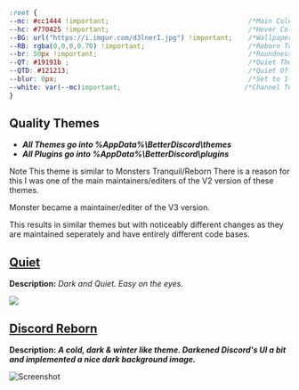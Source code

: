 
```css
:root { 
--mc: #cc1444 !important;                                   /*Main Colour*/     
--hc: #770425 !important;                                   /*Hover Colour*/       
--BG: url("https://i.imgur.com/d3lnerI.jpg") !important;    /*Wallpaper*/  
--RB: rgba(0,0,0,0.70) !important;                          /*Reborn Transparency Higher is Darker*/   
--br: 50px !important;                                      /*Roundness of Icons*/    
--QT: #19191b ;                                             /*Quiet Theme Colour*/    
--QTD: #121213;                                             /*Quiet Off Parts Colour*/  
--blur: 0px;                                                /*Set to 1-10px to adjust reborn wallpaper blur*/   
--white: var(--mc)important;                               /*Channel Text Colour ('replace var(--mc)' with wanted colour)*/    
}

```

## Quality Themes
* ***All **Themes** go into %AppData%\BetterDiscord\themes***
* ***All **Plugins** go into %AppData%\BetterDiscord\plugins***

Note This theme is similar to Monsters Tranquil/Reborn
There is a reason for this I was one of the main maintainers/editers of the V2 version of these themes.

Monster became a maintainer/editer of the V3 version.

This results in similar themes but with noticeably different changes as they are maintained seperately and have entirely different code bases.


## [Quiet](https://github.com/squee666/Discord-Themes/blob/master/Themes/Quiet.theme.css)

**Description:** <i>Dark and Quiet. Easy on the eyes.</i>

![](https://i.imgur.com/nI4eofE.png)


## [Discord Reborn](https://github.com/squee666/Discord-Themes/blob/master/Themes/Discord%20Reborn.theme.css)

**Description:** ***A cold, dark & winter like theme. Darkened Discord's UI a bit and implemented a nice dark background image.***


![Screenshot](https://i.imgur.com/wjBwVGm.png)
